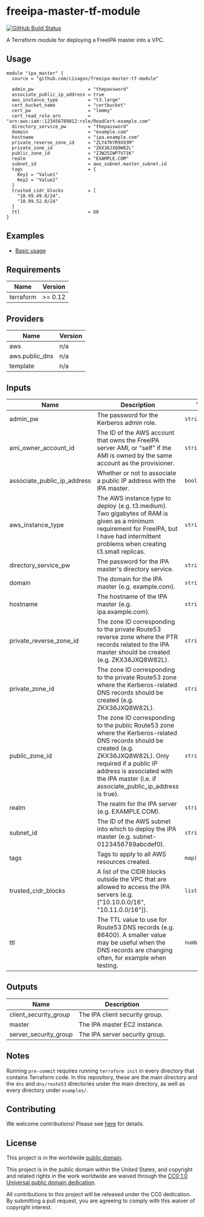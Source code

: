 # freeipa-master-tf-module #

[![GitHub Build Status](https://github.com/cisagov/freeipa-master-tf-module/workflows/build/badge.svg)](https://github.com/cisagov/freeipa-master-tf-module/actions)

A Terraform module for deploying a FreeIPA master into a VPC.

## Usage ##

```hcl
module "ipa_master" {
  source = "github.com/cisagov/freeipa-master-tf-module"

  admin_pw                    = "thepassword"
  associate_public_ip_address = true
  aws_instance_type           = "t3.large"
  cert_bucket_name            = "certbucket"
  cert_pw                     = "lemmy"
  cert_read_role_arn          = "arn:aws:iam::123456789012:role/ReadCert-example.com"
  directory_service_pw        = "thepassword"
  domain                      = "example.com"
  hostname                    = "ipa.example.com"
  private_reverse_zone_id     = "ZLY47KYR9X93M"
  private_zone_id             = "ZKX36JXQ8W82L"
  public_zone_id              = "ZJW25IWP7V71K"
  realm                       = "EXAMPLE.COM"
  subnet_id                   = aws_subnet.master_subnet.id
  tags                        = {
    Key1 = "Value1"
    Key2 = "Value2"
  }
  trusted_cidr_blocks         = [
    "10.99.49.0/24",
    "10.99.52.0/24"
  ]
  ttl                         = 60
}
```

## Examples ##

* [Basic usage](https://github.com/cisagov/freeipa-master-tf-module/tree/develop/examples/basic_usage)

## Requirements ##

| Name | Version |
|------|---------|
| terraform | >= 0.12 |

## Providers ##

| Name | Version |
|------|---------|
| aws | n/a |
| aws.public_dns | n/a |
| template | n/a |

## Inputs ##

| Name | Description | Type | Default | Required |
|------|-------------|------|---------|:--------:|
| admin_pw | The password for the Kerberos admin role. | `string` | n/a | yes |
| ami_owner_account_id | The ID of the AWS account that owns the FreeIPA server AMI, or "self" if the AMI is owned by the same account as the provisioner. | `string` | `self` | no |
| associate_public_ip_address | Whether or not to associate a public IP address with the IPA master. | `bool` | `false` | no |
| aws_instance_type | The AWS instance type to deploy (e.g. t3.medium).  Two gigabytes of RAM is given as a minimum requirement for FreeIPA, but I have had intermittent problems when creating t3.small replicas. | `string` | `t3.medium` | no |
| directory_service_pw | The password for the IPA master's directory service. | `string` | n/a | yes |
| domain | The domain for the IPA master (e.g. example.com). | `string` | n/a | yes |
| hostname | The hostname of the IPA master (e.g. ipa.example.com). | `string` | n/a | yes |
| private_reverse_zone_id | The zone ID corresponding to the private Route53 reverse zone where the PTR records related to the IPA master should be created (e.g. ZKX36JXQ8W82L). | `string` | n/a | yes |
| private_zone_id | The zone ID corresponding to the private Route53 zone where the Kerberos-related DNS records should be created (e.g. ZKX36JXQ8W82L). | `string` | n/a | yes |
| public_zone_id | The zone ID corresponding to the public Route53 zone where the Kerberos-related DNS records should be created (e.g. ZKX36JXQ8W82L).  Only required if a public IP address is associated with the IPA master (i.e. if associate_public_ip_address is true). | `string` | `` | no |
| realm | The realm for the IPA server (e.g. EXAMPLE.COM). | `string` | n/a | yes |
| subnet_id | The ID of the AWS subnet into which to deploy the IPA master (e.g. subnet-0123456789abcdef0). | `string` | n/a | yes |
| tags | Tags to apply to all AWS resources created. | `map(string)` | `{}` | no |
| trusted_cidr_blocks | A list of the CIDR blocks outside the VPC that are allowed to access the IPA servers (e.g. ["10.10.0.0/16", "10.11.0.0/16"]). | `list(string)` | `[]` | no |
| ttl | The TTL value to use for Route53 DNS records (e.g. 86400).  A smaller value may be useful when the DNS records are changing often, for example when testing. | `number` | `86400` | no |

## Outputs ##

| Name | Description |
|------|-------------|
| client_security_group | The IPA client security group. |
| master | The IPA master EC2 instance. |
| server_security_group | The IPA server security group. |

## Notes ##

Running `pre-commit` requires running `terraform init` in every
directory that contains Terraform code. In this repository, these are
the main directory and the `dns` and `dns/route53` directories under
the main directory, as well as every directory under `examples/`.

## Contributing ##

We welcome contributions!  Please see [here](CONTRIBUTING.md) for
details.

## License ##

This project is in the worldwide [public domain](LICENSE).

This project is in the public domain within the United States, and
copyright and related rights in the work worldwide are waived through
the [CC0 1.0 Universal public domain
dedication](https://creativecommons.org/publicdomain/zero/1.0/).

All contributions to this project will be released under the CC0
dedication. By submitting a pull request, you are agreeing to comply
with this waiver of copyright interest.
